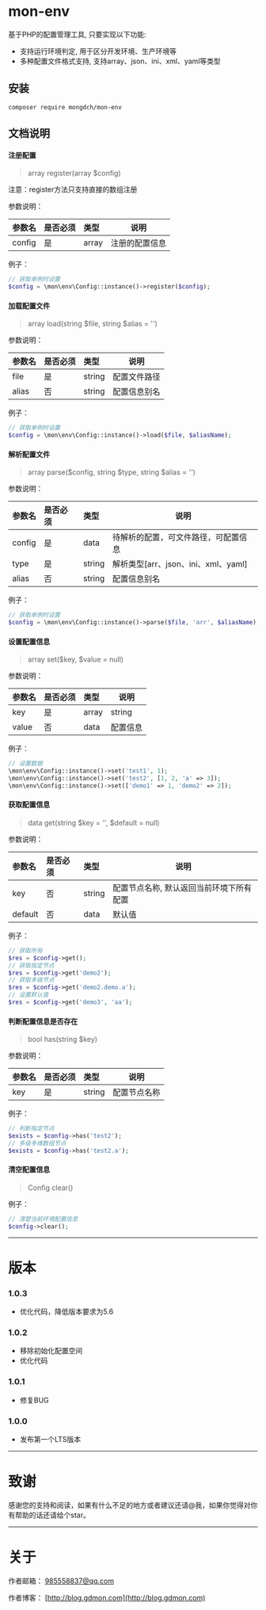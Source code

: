 # mon-env

基于PHP的配置管理工具, 只要实现以下功能:

* 支持运行环境判定, 用于区分开发环境、生产环境等
* 多种配置文件格式支持, 支持array、json、ini、xml、yaml等类型

## 安装

```
composer require mongdch/mon-env
```

## 文档说明

#### 注册配置
> array register(array $config)

注意：register方法只支持直接的数组注册

参数说明：

|参数名|是否必须|类型|说明|
|:----|:---|:----- |-----|
| config | 是  | array | 注册的配置信息 |

例子：

```php
// 获取单例时设置
$config = \mon\env\Config::instance()->register($config);

```

#### 加载配置文件
> array load(string $file, string $alias = '')

参数说明：

|参数名|是否必须|类型|说明|
|:----|:---|:----- |-----|
| file | 是  | string | 配置文件路径 |
| alias | 否  | string | 配置信息别名 |

例子：

```php
// 获取单例时设置
$config = \mon\env\Config::instance()->load($file, $aliasName);

```

#### 解析配置文件
> array parse($config, string $type, string $alias = '')

参数说明：

|参数名|是否必须|类型|说明|
|:----|:---|:----- |-----|
| config | 是  | data | 待解析的配置，可文件路径，可配置信息 |
| type | 是  | string | 解析类型[arr、json、ini、xml、yaml] |
| alias | 否  | string | 配置信息别名 |

例子：

```php
// 获取单例时设置
$config = \mon\env\Config::instance()->parse($file, 'arr', $aliasName);

```

#### 设置配置信息
> array set($key, $value = null)

参数说明：

|参数名|是否必须|类型|说明|
|:----|:---|:----- |-----|
| key | 是  | array|string | 配置信息，或配置节点名称 |
| value | 否  | data | 配置信息 |

例子：

```php
// 设置数据
\mon\env\Config::instance()->set('test1', 1);
\mon\env\Config::instance()->set('test2', [1, 2, 'a' => 3]);
\mon\env\Config::instance()->set(['demo1' => 1, 'demo2' => 2]);

```

#### 获取配置信息
> data get(string $key = '', $default = null)

参数说明：

|参数名|是否必须|类型|说明|
|:----|:---|:----- |-----|
| key | 否  | string | 配置节点名称, 默认返回当前环境下所有配置 |
| default | 否  | data | 默认值 |

例子：

```php
// 获取所有
$res = $config->get();
// 获取指定节点
$res = $config->get('demo2');
// 获取多级节点
$res = $config->get('demo2.demo.a');
// 设置默认值
$res = $config->get('demo3', 'aa');

```

#### 判断配置信息是否存在
> bool has(string $key)

参数说明：

|参数名|是否必须|类型|说明|
|:----|:---|:----- |-----|
| key | 是  | string | 配置节点名称 |

例子：

```php
// 判断指定节点
$exists = $config->has('test2');
// 多级多维数组节点
$exists = $config->has('test2.a');

```

#### 清空配置信息
> Config clear()



例子：

```php
// 清楚当前环境配置信息
$config->clear();

```


---

# 版本

### 1.0.3

* 优化代码，降低版本要求为5.6

### 1.0.2

* 移除初始化配置空间
* 优化代码

### 1.0.1

* 修复BUG

### 1.0.0

* 发布第一个LTS版本


---

# 致谢

感谢您的支持和阅读，如果有什么不足的地方或者建议还请@我，如果你觉得对你有帮助的话还请给个star。

---

# 关于

作者邮箱： 985558837@qq.com

作者博客： [http://blog.gdmon.com](http://blog.gdmon.com)
